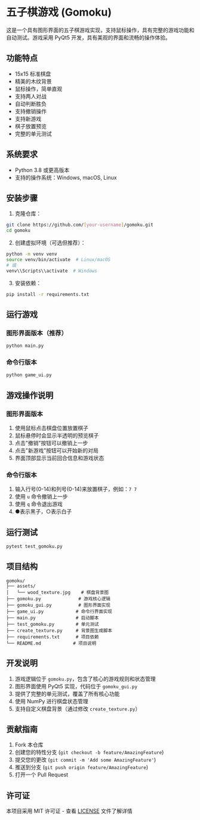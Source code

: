 # 五子棋游戏 (Gomoku)

这是一个具有图形界面的五子棋游戏实现，支持鼠标操作，具有完整的游戏功能和自动测试。游戏采用 PyQt5 开发，具有美观的界面和流畅的操作体验。

## 功能特点

- 15x15 标准棋盘
- 精美的木纹背景
- 鼠标操作，简单直观
- 支持两人对战
- 自动判断胜负
- 支持撤销操作
- 支持新游戏
- 棋子放置预览
- 完整的单元测试

## 系统要求

- Python 3.8 或更高版本
- 支持的操作系统：Windows, macOS, Linux

## 安装步骤

1. 克隆仓库：
```bash
git clone https://github.com/[your-username]/gomoku.git
cd gomoku
```

2. 创建虚拟环境（可选但推荐）：
```bash
python -m venv venv
source venv/bin/activate  # Linux/macOS
# 或
venv\\Scripts\\activate  # Windows
```

3. 安装依赖：
```bash
pip install -r requirements.txt
```

## 运行游戏

### 图形界面版本（推荐）
```bash
python main.py
```

### 命令行版本
```bash
python game_ui.py
```

## 游戏操作说明

### 图形界面版本
1. 使用鼠标点击棋盘位置放置棋子
2. 鼠标悬停时会显示半透明的预览棋子
3. 点击"撤销"按钮可以撤销上一步
4. 点击"新游戏"按钮可以开始新的对局
5. 界面顶部显示当前回合信息和游戏状态

### 命令行版本
1. 输入行号(0-14)和列号(0-14)来放置棋子，例如：`7 7`
2. 使用 `u` 命令撤销上一步
3. 使用 `q` 命令退出游戏
4. ●表示黑子，○表示白子

## 运行测试

```bash
pytest test_gomoku.py
```

## 项目结构

```
gomoku/
├── assets/
│   └── wood_texture.jpg    # 棋盘背景图
├── gomoku.py              # 游戏核心逻辑
├── gomoku_gui.py          # 图形界面实现
├── game_ui.py            # 命令行界面实现
├── main.py               # 启动脚本
├── test_gomoku.py        # 单元测试
├── create_texture.py     # 背景图生成脚本
├── requirements.txt      # 项目依赖
└── README.md            # 项目说明
```

## 开发说明

1. 游戏逻辑位于 `gomoku.py`，包含了核心的游戏规则和状态管理
2. 图形界面使用 PyQt5 实现，代码位于 `gomoku_gui.py`
3. 提供了完整的单元测试，覆盖了所有核心功能
4. 使用 NumPy 进行棋盘状态管理
5. 支持自定义棋盘背景（通过修改 `create_texture.py`）

## 贡献指南

1. Fork 本仓库
2. 创建您的特性分支 (`git checkout -b feature/AmazingFeature`)
3. 提交您的更改 (`git commit -m 'Add some AmazingFeature'`)
4. 推送到分支 (`git push origin feature/AmazingFeature`)
5. 打开一个 Pull Request

## 许可证

本项目采用 MIT 许可证 - 查看 [LICENSE](LICENSE) 文件了解详情 
